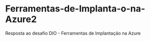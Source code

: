 # Ferramentas-de-Implanta-o-na-Azure2
Resposta ao desafio DIO - Ferramentas de Implantação na Azure
